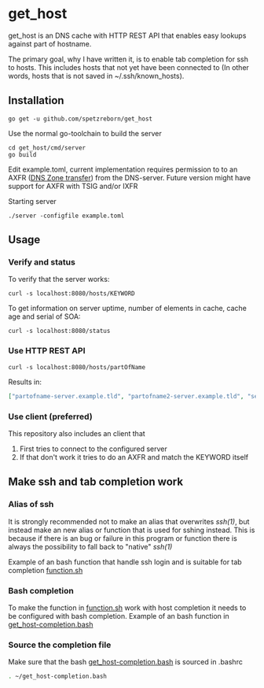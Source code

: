 # get_host

get_host is an DNS cache with HTTP REST API that enables easy lookups against part of hostname.

The primary goal, why I have written it, is to enable tab completion for ssh to hosts. This includes hosts that not yet have been connected to (In other words, hosts that is not saved in ~/.ssh/known_hosts).



## Installation
```
go get -u github.com/spetzreborn/get_host
```
Use the normal go-toolchain to build the server
```
cd get_host/cmd/server
go build
```

Edit example.toml, current implementation requires permission to to an AXFR ([DNS Zone transfer](https://en.wikipedia.org/wiki/DNS_zone_transfer)) from the DNS-server.
Future version might have support for AXFR with TSIG and/or IXFR

Starting server
```
./server -configfile example.toml
```

## Usage
### Verify and status
To verify that the server works:
```
curl -s localhost:8080/hosts/KEYWORD
```
To get information on server uptime, number of elements in cache, cache age and serial of SOA:
```
curl -s localhost:8080/status
```
### Use HTTP REST API
```
curl -s localhost:8080/hosts/partOfName
```
Results in:
```json
["partofname-server.example.tld", "partofname2-server.example.tld", "server-partofname.example.tld"]
```

### Use client (preferred)
This repository also includes an client that
1. First tries to connect to the configured server
2. If that don't work it tries to do an AXFR and match the KEYWORD itself

## Make ssh and tab completion work
### Alias of ssh
It is strongly recommended not to make an alias that overwrites  *ssh(1)*, but instead make an new alias or function that is used for sshing instead.
This is because if there is an bug or failure in this program or function there is always the possibility to fall back to "native" *ssh(1)*

Example of an bash function that handle ssh login and is suitable for tab completion [function.sh](function.sh)

### Bash completion

To make the function in [function.sh](function.sh) work with host completion it needs to be configured with bash completion.
Example of an bash function in [get_host-completion.bash](get_host-completion.bash)

### Source the completion file

Make sure that the bash [get_host-completion.bash](get_host-completion.bash) is sourced in .bashrc
```bash
. ~/get_host-completion.bash
```

